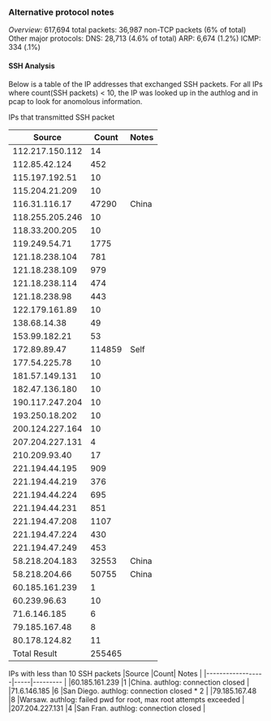 ### Alternative protocol notes

*Overview:* 617,694 total packets:
	    36,987 non-TCP packets (6% of total)
	    	   Other major protocols:
	    	   DNS: 28,713 (4.6% of total)
		   ARP: 6,674 (1.2%)
		   ICMP: 334 (.1%)


#### SSH Analysis

Below is a table of the IP addresses that exchanged SSH packets. For all IPs where count(SSH packets) < 10, the IP was looked up in the authlog and in pcap to look for anomolous information.


IPs that transmitted SSH packet

|Source		   |Count| Notes     |
|------------------|-----|---------  |
|112.217.150.112|14|
|112.85.42.124|452
|115.197.192.51|10
|115.204.21.209|10
|116.31.116.17|47290|China
|118.255.205.246|10
|118.33.200.205|10
|119.249.54.71|1775
|121.18.238.104|781
|121.18.238.109|979
|121.18.238.114|474
|121.18.238.98|443
|122.179.161.89|10
|138.68.14.38|49
|153.99.182.21|53
|172.89.89.47|114859|Self
|177.54.225.78|10
|181.57.149.131|10
|182.47.136.180|10
|190.117.247.204|10
|193.250.18.202|10
|200.124.227.164|10
|207.204.227.131|4
|210.209.93.40|17
|221.194.44.195|909
|221.194.44.219|376
|221.194.44.224|695
|221.194.44.231|851
|221.194.47.208|1107
|221.194.47.224|430
|221.194.47.249|453
|58.218.204.183|32553|China
|58.218.204.66|50755|China
|60.185.161.239|1
|60.239.96.63|10
|71.6.146.185|6
|79.185.167.48|8
|80.178.124.82|11
|Total Result|255465

IPs with less than 10 SSH packets
|Source		   |Count| Notes     |
|------------------|-----|---------  |
|60.185.161.239    |1    |China. authlog: connection closed |
|71.6.146.185      |6    |San Diego. authlog: connection closed * 2 |
|79.185.167.48     |8    |Warsaw. authlog: failed pwd for root, max root attempts exceeded |
|207.204.227.131   |4    |San Fran. authlog: connection closed |
